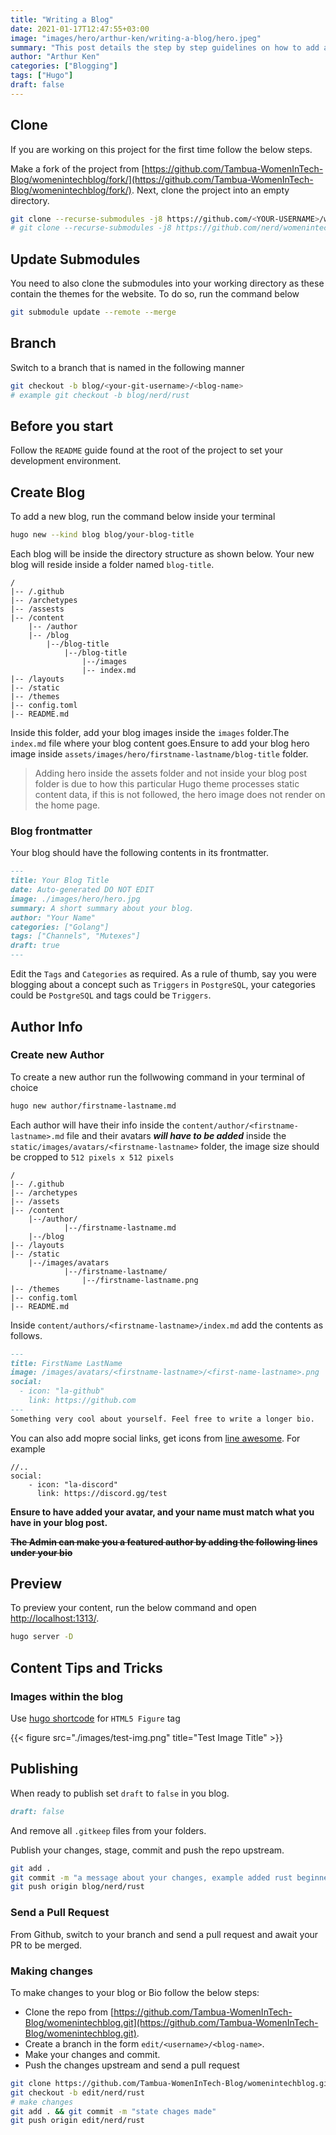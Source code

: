 ```yaml
---
title: "Writing a Blog"
date: 2021-01-17T12:47:55+03:00
image: "images/hero/arthur-ken/writing-a-blog/hero.jpeg"
summary: "This post details the step by step guidelines on how to add a new blog."
author: "Arthur Ken"
categories: ["Blogging"]
tags: ["Hugo"]
draft: false
---
```


## Clone

If you are working on this project for the first time follow the below steps.

Make a fork of the project from [https://github.com/Tambua-WomenInTech-Blog/womenintechblog/fork/](https://github.com/Tambua-WomenInTech-Blog/womenintechblog/fork/). Next, clone the project into an empty directory. 

```bash 
git clone --recurse-submodules -j8 https://github.com/<YOUR-USERNAME>/womenintechblog.git && cd womenintechblog
# git clone --recurse-submodules -j8 https://github.com/nerd/womenintechblog && cd womenintechblog
``` 

## Update Submodules 

You need to also clone the submodules into your working directory as these contain the themes for the website.
To do so, run the command below

```bash
git submodule update --remote --merge
```

## Branch 

Switch to a branch that is named in the following manner 

```bash 
git checkout -b blog/<your-git-username>/<blog-name> 
# example git checkout -b blog/nerd/rust 
```


## Before you start

Follow the `README` guide found at the root of the project to set your development environment.

## Create Blog

To add a new blog, run the command below inside your terminal
```sh
hugo new --kind blog blog/your-blog-title
```

Each blog will be inside the directory structure as shown below. Your new blog will reside inside a folder named `blog-title`.

```text
/
|-- /.github
|-- /archetypes
|-- /assests
|-- /content
    |-- /author
    |-- /blog
        |--/blog-title
            |--/blog-title
                |--/images
                |-- index.md
|-- /layouts
|-- /static
|-- /themes
|-- config.toml
|-- README.md
``` 

Inside this folder, add your blog images inside the `images` folder.The `index.md` file where your blog content goes.Ensure to add your blog hero image inside `assets/images/hero/firstname-lastname/blog-title` folder.

> Adding hero inside the assets folder and not inside your blog post folder is due to how this particular Hugo theme processes  static content data, if this is not followed, the hero image does not render on the home page.

### Blog frontmatter 

Your blog should have the following contents in its frontmatter. 

```markdown 
---
title: Your Blog Title
date: Auto-generated DO NOT EDIT
image: ./images/hero/hero.jpg
summary: A short summary about your blog.
author: "Your Name"
categories: ["Golang"]
tags: ["Channels", "Mutexes"]
draft: true
---
``` 

Edit the `Tags` and `Categories` as required. As a rule of thumb, say you were blogging about a concept such as `Triggers` in `PostgreSQL`, your categories could be `PostgreSQL` and tags could be `Triggers`. 

## Author Info 

### Create new Author

To create a new author run the follwowing command in your terminal of choice

```sh
hugo new author/firstname-lastname.md
```

Each author will have their info inside the `content/author/<firstname-lastname>.md` file and their avatars _**will have to be added**_ inside the `static/images/avatars/<firstname-lastname>` folder, the image size should be cropped to `512 pixels x 512 pixels`

```text
/
|-- /.github
|-- /archetypes
|-- /assets
|-- /content
    |--/author/
            |--/firstname-lastname.md
    |--/blog
|-- /layouts
|-- /static
    |--/images/avatars
            |--/firstname-lastname/
                |--/firstname-lastname.png
|-- /themes
|-- config.toml
|-- README.md
``` 

Inside `content/authors/<firstname-lastname>/index.md` add the contents as follows.


```markdown 
---
title: FirstName LastName
image: /images/avatars/<firstname-lastname>/<first-name-lastname>.png
social:
  - icon: "la-github"
    link: https://github.com
---
Something very cool about yourself. Feel free to write a longer bio.
``` 

You can also add mopre social links, get icons from [line awesome](https://icons8.com/line-awesome). 
For example
```markadown
//..
social:
    - icon: "la-discord"
      link: https://discord.gg/test  
```

**Ensure to have added your avatar, and your name must match what you have in your blog post.**   


~~**The Admin can make you a featured author by adding the following lines under your bio**~~
 

## Preview 

To preview your content, run the below command and open [http://localhost:1313/](http://localhost:1313/).

```bash
hugo server -D
``` 

## Content Tips and Tricks

### Images within the blog 

Use [hugo shortcode](https://gohugo.io/content-management/shortcodes/) for `HTML5 Figure` tag

{{< figure src="./images/test-img.png" title="Test Image Title" >}}


## Publishing 

When ready to publish set `draft` to `false` in you blog.

```markdown
draft: false
```

And remove all `.gitkeep` files from your folders.

Publish your changes, stage, commit and push the repo upstream. 

```bash 
git add .
git commit -m "a message about your changes, example added rust beginner blog"
git push origin blog/nerd/rust
```

### Send a Pull Request 

From Github, switch to your branch and send a pull request and await your PR to be merged. 


### Making changes 

To make changes to your blog or Bio follow the below steps: 

- Clone the repo from [https://github.com/Tambua-WomenInTech-Blog/womenintechblog.git](https://github.com/Tambua-WomenInTech-Blog/womenintechblog.git). 
- Create a branch in the form `edit/<username>/<blog-name>`. 
- Make your changes and commit.
- Push the changes upstream and send a pull request

```bash 
git clone https://github.com/Tambua-WomenInTech-Blog/womenintechblog.git 
git checkout -b edit/nerd/rust
# make changes
git add . && git commit -m "state chages made"
git push origin edit/nerd/rust
```